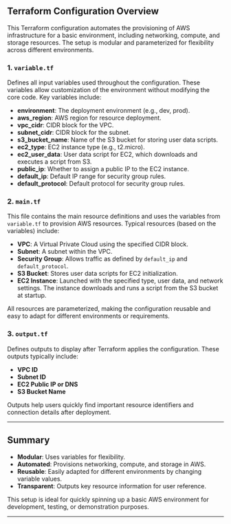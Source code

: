 ## Terraform Configuration Overview

This Terraform configuration automates the provisioning of AWS infrastructure for a basic environment, including networking, compute, and storage resources. The setup is modular and parameterized for flexibility across different environments.

### 1. `variable.tf`

Defines all input variables used throughout the configuration. These variables allow customization of the environment without modifying the core code. Key variables include:

- **environment**: The deployment environment (e.g., dev, prod).
- **aws_region**: AWS region for resource deployment.
- **vpc_cidr**: CIDR block for the VPC.
- **subnet_cidr**: CIDR block for the subnet.
- **s3_bucket_name**: Name of the S3 bucket for storing user data scripts.
- **ec2_type**: EC2 instance type (e.g., t2.micro).
- **ec2_user_data**: User data script for EC2, which downloads and executes a script from S3.
- **public_ip**: Whether to assign a public IP to the EC2 instance.
- **default_ip**: Default IP range for security group rules.
- **default_protocol**: Default protocol for security group rules.

### 2. `main.tf`

This file contains the main resource definitions and uses the variables from `variable.tf` to provision AWS resources. Typical resources (based on the variables) include:

- **VPC**: A Virtual Private Cloud using the specified CIDR block.
- **Subnet**: A subnet within the VPC.
- **Security Group**: Allows traffic as defined by `default_ip` and `default_protocol`.
- **S3 Bucket**: Stores user data scripts for EC2 initialization.
- **EC2 Instance**: Launched with the specified type, user data, and network settings. The instance downloads and runs a script from the S3 bucket at startup.

All resources are parameterized, making the configuration reusable and easy to adapt for different environments or requirements.

### 3. `output.tf`

Defines outputs to display after Terraform applies the configuration. These outputs typically include:

- **VPC ID**
- **Subnet ID**
- **EC2 Public IP or DNS**
- **S3 Bucket Name**

Outputs help users quickly find important resource identifiers and connection details after deployment.

---

## Summary

- **Modular**: Uses variables for flexibility.
- **Automated**: Provisions networking, compute, and storage in AWS.
- **Reusable**: Easily adapted for different environments by changing variable values.
- **Transparent**: Outputs key resource information for user reference.

This setup is ideal for quickly spinning up a basic AWS environment for development, testing, or demonstration purposes.

---
